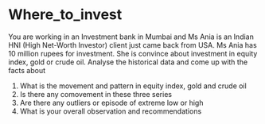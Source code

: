 # Where_to_invest
You are working in an Investment bank in Mumbai and Ms Ania is an Indian HNI (High Net-Worth Investor) client just came back from USA. Ms Ania has 10 million rupees for investment. She is convince about investment in equity index, gold or crude oil. Analyse the historical data and come up with the facts about
1. What is the movement and pattern in equity index, gold and crude oil
2. Is there any comovement in these three series
3. Are there any outliers or episode of extreme low or high
4. What is your overall observation and recommendations
